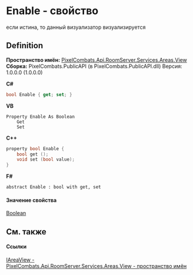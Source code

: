 # Enable - свойство


если истина, то данный визуализатор визуализируется



## Definition
**Пространство имён:** <a href="d42615c4-2647-6043-f483-ab072442c0ce">PixelCombats.Api.RoomServer.Services.Areas.View</a>  
**Сборка:** PixelCombats.PublicAPI (в PixelCombats.PublicAPI.dll) Версия: 1.0.0.0 (1.0.0.0)

**C#**
``` C#
bool Enable { get; set; }
```
**VB**
``` VB
Property Enable As Boolean
	Get
	Set
```
**C++**
``` C++
property bool Enable {
	bool get ();
	void set (bool value);
}
```
**F#**
``` F#
abstract Enable : bool with get, set
```



#### Значение свойства
<a href="https://learn.microsoft.com/dotnet/api/system.boolean" target="_blank" rel="noopener noreferrer">Boolean</a>

## См. также


#### Ссылки
<a href="bc285b36-ae28-f2a5-79c2-60e3892f3e32">IAreaView - </a>  
<a href="d42615c4-2647-6043-f483-ab072442c0ce">PixelCombats.Api.RoomServer.Services.Areas.View - пространство имён</a>  
